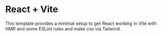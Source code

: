# React + Vite

This template provides a minimal setup to get React working in Vite with HMR and some ESLint rules and make css via Tailwind .


 
 
